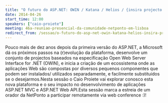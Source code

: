 ```yaml
---
title: "O futuro do ASP.NET: OWIN / Katana / Helios / {insira projecto aqui}"
date: 2014-04-26
start_time: 12:00
speakers: ["caio-proiete"]
meeting: 46a-reuniao-presencial-da-comunidade-netponto-em-lisboa
redirect_from: /sessao/o-futuro-do-asp-net-owin-katana-helios-insira-projecto-aqui/
---
```


Pouco mais de dez anos depois da primeira versão do ASP.NET, a Microsoft dá os próximos passos na (r)evolução da plataforma, desenvolve um conjunto de projectos baseados na especificação Open Web Server Interface for .NET (OWIN), e inicia a criação de um ecossistema onde as aplicações Web são compostas por diversos pequenos componentes que podem ser instalados/ utilizados separadamente, e facilmente substituidos se o desejarmos.Nesta sessão o Caio Proiete vai explorar conosco 
esta nova plataforma e o seu impacto no desenvolvimento de aplicações ASP.NET MVC e ASP.NET Web API.Esta sessão marca a estreia de um orador da NetPonto a participar remotamente via web conference :)!
